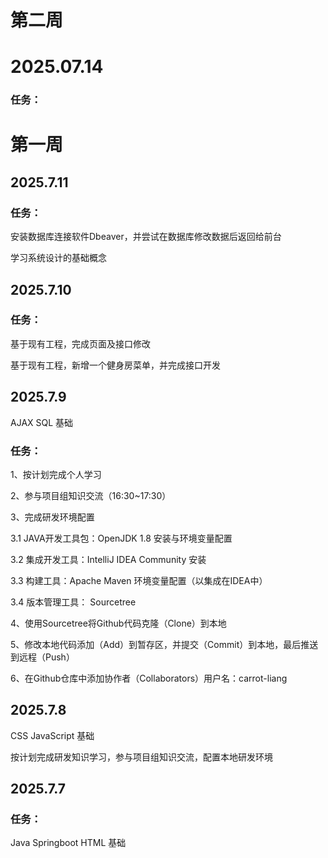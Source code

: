 # 第二周

# 2025.07.14

### 任务：



# 第一周

## 2025.7.11

### 任务：

安装数据库连接软件Dbeaver，并尝试在数据库修改数据后返回给前台

学习系统设计的基础概念

## 2025.7.10 

### 任务：

基于现有工程，完成页面及接口修改

基于现有工程，新增一个健身房菜单，并完成接口开发


## 2025.7.9 
  
AJAX SQL  基础

### 任务：

1、按计划完成个人学习
  
2、参与项目组知识交流（16:30~17:30）
  
3、完成研发环境配置
  
 3.1 JAVA开发工具包：OpenJDK 1.8 安装与环境变量配置
  
 3.2 集成开发工具：IntelliJ IDEA Community 安装
  
 3.3 构建工具：Apache Maven 环境变量配置（以集成在IDEA中）
  
 3.4 版本管理工具： Sourcetree
  
4、使用Sourcetree将Github代码克隆（Clone）到本地
  
5、修改本地代码添加（Add）到暂存区，并提交（Commit）到本地，最后推送到远程（Push）
  
6、在Github仓库中添加协作者（Collaborators）用户名：carrot-liang

## 2025.7.8 
  
  CSS JavaScript 基础

  按计划完成研发知识学习，参与项目组知识交流，配置本地研发环境


## 2025.7.7 

### 任务：
  Java Springboot HTML 基础

